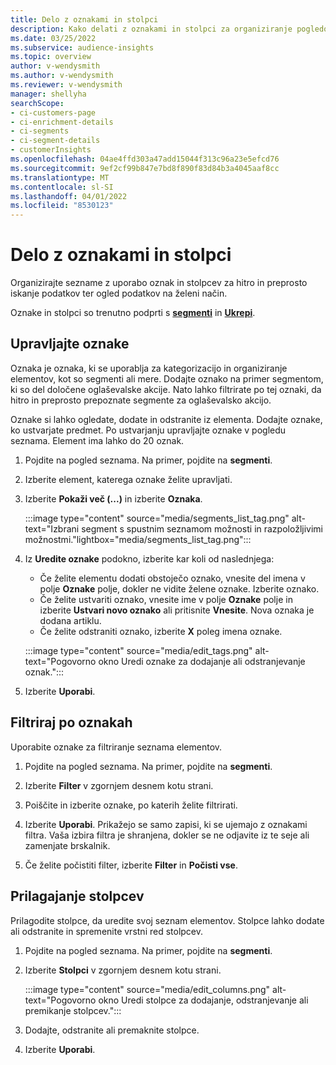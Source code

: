 ```yaml
---
title: Delo z oznakami in stolpci
description: Kako delati z oznakami in stolpci za organiziranje pogledov seznama
ms.date: 03/25/2022
ms.subservice: audience-insights
ms.topic: overview
author: v-wendysmith
ms.author: v-wendysmith
ms.reviewer: v-wendysmith
manager: shellyha
searchScope:
- ci-customers-page
- ci-enrichment-details
- ci-segments
- ci-segment-details
- customerInsights
ms.openlocfilehash: 04ae4ffd303a47add15044f313c96a23e5efcd76
ms.sourcegitcommit: 9ef2cf99b847e7bd8f890f83d84b3a4045aaf8cc
ms.translationtype: MT
ms.contentlocale: sl-SI
ms.lasthandoff: 04/01/2022
ms.locfileid: "8530123"
---
```

# <a name="work-with-tags-and-columns"></a>Delo z oznakami in stolpci

Organizirajte sezname z uporabo oznak in stolpcev za hitro in preprosto iskanje podatkov ter ogled podatkov na želeni način.

Oznake in stolpci so trenutno podprti s **[segmenti](segments.md)** in **[Ukrepi](measures.md)**.

## <a name="manage-tags"></a>Upravljajte oznake

Oznaka je oznaka, ki se uporablja za kategorizacijo in organiziranje elementov, kot so segmenti ali mere. Dodajte oznako na primer segmentom, ki so del določene oglaševalske akcije. Nato lahko filtrirate po tej oznaki, da hitro in preprosto prepoznate segmente za oglaševalsko akcijo.

Oznake si lahko ogledate, dodate in odstranite iz elementa. Dodajte oznake, ko ustvarjate predmet. Po ustvarjanju upravljajte oznake v pogledu seznama. Element ima lahko do 20 oznak.

1. Pojdite na pogled seznama. Na primer, pojdite na **segmenti**.

1. Izberite element, katerega oznake želite upravljati.

1. Izberite **Pokaži več (...)** in izberite **Oznaka**.

   :::image type="content" source="media/segments_list_tag.png" alt-text="Izbrani segment s spustnim seznamom možnosti in razpoložljivimi možnostmi."lightbox="media/segments_list_tag.png":::

1. Iz **Uredite oznake** podokno, izberite kar koli od naslednjega:

   - Če želite elementu dodati obstoječo oznako, vnesite del imena v polje **Oznake** polje, dokler ne vidite želene oznake. Izberite oznako.
   - Če želite ustvariti oznako, vnesite ime v polje **Oznake** polje in izberite **Ustvari novo oznako** ali pritisnite **Vnesite**. Nova oznaka je dodana artiklu.
   - Če želite odstraniti oznako, izberite **X** poleg imena oznake.

   :::image type="content" source="media/edit_tags.png" alt-text="Pogovorno okno Uredi oznake za dodajanje ali odstranjevanje oznak.":::

1. Izberite **Uporabi**.

## <a name="filter-on-tags"></a>Filtriraj po oznakah

Uporabite oznake za filtriranje seznama elementov.

1. Pojdite na pogled seznama. Na primer, pojdite na **segmenti**.

1. Izberite **Filter** v zgornjem desnem kotu strani.

1. Poiščite in izberite oznake, po katerih želite filtrirati.

1. Izberite **Uporabi**. Prikažejo se samo zapisi, ki se ujemajo z oznakami filtra. Vaša izbira filtra je shranjena, dokler se ne odjavite iz te seje ali zamenjate brskalnik.

1. Če želite počistiti filter, izberite **Filter** in **Počisti vse**.

## <a name="customize-columns"></a>Prilagajanje stolpcev

Prilagodite stolpce, da uredite svoj seznam elementov. Stolpce lahko dodate ali odstranite in spremenite vrstni red stolpcev.

1. Pojdite na pogled seznama. Na primer, pojdite na **segmenti**.

1. Izberite **Stolpci** v zgornjem desnem kotu strani.

   :::image type="content" source="media/edit_columns.png" alt-text="Pogovorno okno Uredi stolpce za dodajanje, odstranjevanje ali premikanje stolpcev.":::

1. Dodajte, odstranite ali premaknite stolpce.

1. Izberite **Uporabi**.
